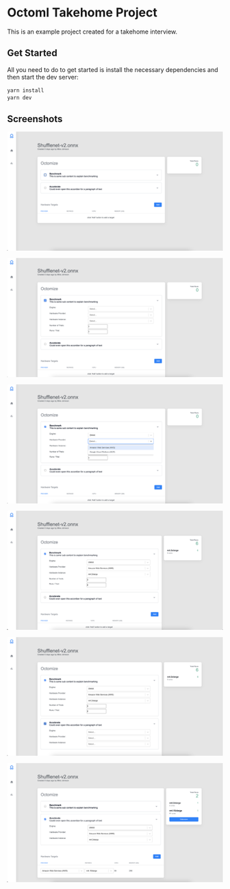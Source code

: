 # Octoml Takehome Project

This is an example project created for a takehome interview.

## Get Started
All you need to do to get started is install the necessary dependencies and then start the dev server:
```bash
yarn install
yarn dev

```

## Screenshots


![Image #1](/screenshots/image1.png?raw=true "Image #1")

![Image #2](/screenshots/image2.png?raw=true "Image #2")

![Image #3](/screenshots/image3.png?raw=true "Image #3")

![Image #4](/screenshots/image4.png?raw=true "Image #4")

![Image #5](/screenshots/image5.png?raw=true "Image #5")

![Image #6](/screenshots/image6.png?raw=true "Image #6")